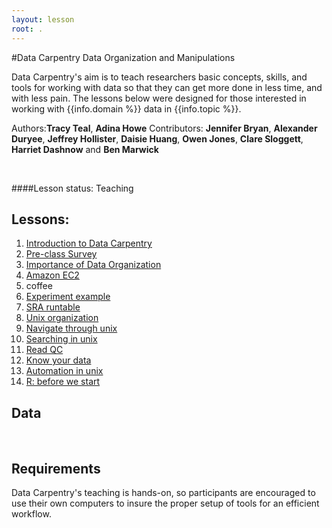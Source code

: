 ```yaml
---
layout: lesson
root: .
---
```


#Data Carpentry Data Organization and Manipulations 

Data Carpentry's aim is to teach researchers basic concepts, skills,
and tools for working with data so that they can get more done in less
time, and with less pain. The lessons below were designed for those interested 
in working with {{info.domain %}} data in {{info.topic %}}. 


Authors:**Tracy Teal**, **Adina Howe**
Contributors: **Jennifer Bryan**, **Alexander Duryee**, **Jeffrey Hollister**, **Daisie Huang**, **Owen Jones**, **Clare Sloggett**, **Harriet Dashnow** and
**Ben Marwick**



<br> 


####Lesson status: Teaching

## Lessons:

1. [Introduction to Data Carpentry](img/Data_carpentry_intro.pdf)
2. [Pre-class Survey](http://ucbpsych.qualtrics.com/SE/?SID=SV_1XhhL17azc65jmZ)
3. [Importance of Data Organization](00-intro-to-data-tidy.html)			
4. [Amazon EC2](https://github.com/JasonJWilliamsNY/cloud-genomics/blob/master/lessons/1.logging-onto-cloud.md)
5. coffee
2. [Experiment example](01-intro-to-ecoli-evo-experient.html)		
3. [SRA runtable](02-examining-sra-runtable.html)		
4. [Unix organization](03-unix-organization.html)		
5. [Navigate through unix](04_the_filesystem.html)		
6. [Searching in unix](05_searching_files.html)		
7. [Read QC](06-readQC.html)
8. [Know your data](07-know_your_data.html)
9. [Automation in unix](08-automating_a_workflow.html)
10. [R: before we start](10-before-we-start.html)





## Data



<br>

<h2>Requirements</h2>

<p>
Data Carpentry's teaching is hands-on, so participants are encouraged to use
their own computers to insure the proper setup of tools for an efficient workflow.

